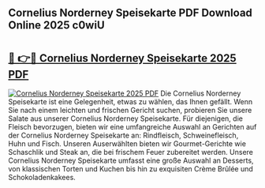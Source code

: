 ## Cornelius Norderney Speisekarte PDF Download Online 2025 c0wiU

# <h2><a href="http://gc7pmmy.nevu.top/?p=Cornelius+Norderney+Speisekarte">🔗 👉🔴 Cornelius Norderney Speisekarte 2025 PDF</a></h2>

[![Cornelius Norderney Speisekarte 2025 PDF](https://i.imgur.com/dBaPXMq.png)](http://gc7pmmy.nevu.top/?p=Cornelius+Norderney+Speisekarte)
Die Cornelius Norderney Speisekarte ist eine Gelegenheit, etwas zu wählen, das Ihnen gefällt. Wenn Sie nach einem leichten und frischen Gericht suchen, probieren Sie unsere Salate aus unserer Cornelius Norderney Speisekarte. Für diejenigen, die Fleisch bevorzugen, bieten wir eine umfangreiche Auswahl an Gerichten auf der Cornelius Norderney Speisekarte an: Rindfleisch, Schweinefleisch, Huhn und Fisch. Unseren Auserwählten bieten wir Gourmet-Gerichte wie Schaschlik und Steak an, die bei frischem Feuer zubereitet werden. Unsere Cornelius Norderney Speisekarte umfasst eine große Auswahl an Desserts, von klassischen Torten und Kuchen bis hin zu exquisiten Crème Brûlée und Schokoladenkakees.
